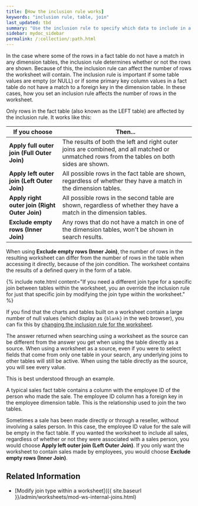 ```yaml
---
title: [How the inclusion rule works]
keywords: "inclusion rule, table, join"
last_updated: tbd
summary: "Use the inclusion rule to specify which data to include in a worksheet where two or more tables are joined. If you are familiar with SQL, you might think of it as a JOIN condition."
sidebar: mydoc_sidebar
permalink: /:collection/:path.html
---
```

In the case where some of the rows in a fact table do not have a match in any
dimension tables, the inclusion rule determines whether or not the rows are
shown. Because of this, the inclusion rule can affect the number of rows the
worksheet will contain.  The inclusion rule is important if some table values
are empty (or NULL) or if some primary key column values in a fact table do not
have a match to a foreign key in the dimension table. In these cases, how you
set an inclusion rule affects the number of rows in the worksheet.

Only rows in the fact table (also known as the LEFT table) are affected by the inclusion rule. It works like this:

| If you choose |  Then... |
|---------------|------------|
| **Apply full outer join (Full Outer Join)** | The results of both the left and right outer joins are combined, and all matched or unmatched rows from the tables on both sides are shown.|
| **Apply left outer join (Left Outer Join)** | All possible rows in the fact table are shown, regardless of whether they have a match in the dimension tables.|
| **Apply right outer join (Right Outer Join)** | All possible rows in the second table are shown, regardless of whether they have a match in the dimension tables. |
| **Exclude empty rows (Inner Join)** | Any rows that do not have a match in one of the dimension tables, won't be shown in search results.|

When using **Exclude empty rows (Inner Join)**, the number of rows in the
resulting worksheet can differ from the number of rows in the table when
accessing it directly, because of the join condition. The worksheet contains the results of a defined query in
the form of a table.

{% include note.html content="If you need a different join type for a specific join between tables within the worksheet, you an override the inclusion rule for just that specific join by modifying the join type within the worksheet." %}

If you find that the charts and tables built on a worksheet contain a large number of null values (which display as `{blank}` in the web browser), you can fix this by [changing the inclusion rule for the worksheet](change-inclusion-rule.html#).

The answer returned when searching using a worksheet as the source can be different from the answer you get when using the table directly as a source. When using a worksheet as a source, even if you were to select fields that come from only one table in your search, any underlying joins to other tables will still be active. When using the table directly as the source, you will see every value.

This is best understood through an example.

A typical sales fact table contains a column with the employee ID of the person who made the sale. The employee ID column has a foreign key in the employee dimension table. This is the relationship used to join the two tables.

Sometimes a sale has been made directly or through a reseller, without involving a sales person. In this case, the employee ID value for the sale will be empty in the fact table. If you wanted the worksheet to include all sales, regardless of whether or not they were associated with a sales person, you would choose **Apply left outer join (Left Outer Join)**. If you only want the worksheet to contain sales made by employees, you would choose **Exclude empty rows (Inner Join)**.

## Related Information
-   [Modify join type within a worksheet]({{ site.baseurl }}/admin/worksheets/mod-ws-internal-joins.html)
